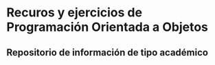 # Recuros y ejercicios de Programación Orientada a Objetos

## Repositorio de información de tipo académico
